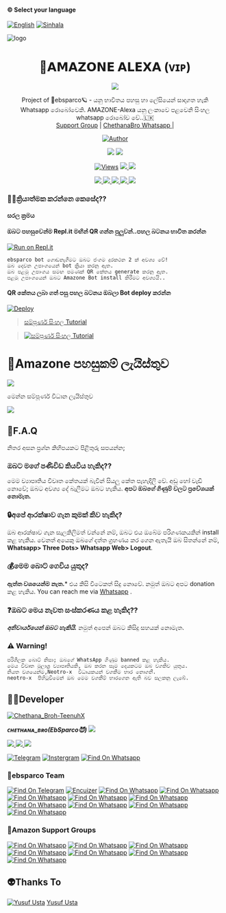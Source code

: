 
#### © Select your language
  [![English](https://img.shields.io/badge/Select-English-red.svg)](https://github.com/EbSparco00/ebsparco/blob/main/README-SI.md)
  [![Sinhala](https://img.shields.io/badge/Select-Sinhala-green.svg)](https://github.com/EbSparco00/ebsparco/blob/main/README.md)
    
</a>          


</a>

![logo](https://github.com/EbSparco00/Hashzi-X/blob/main/IMG_20210919_075304.jpg)
<h1 align="center"><b> 🧚𝗔𝗠𝗔𝗭𝗢𝗡𝗘 𝗔𝗟𝗘𝗫𝗔 (ᴠɪᴘ) </b></h1>

</a>
             
<p align="center">
  <img src="https://readme-typing-svg.herokuapp.com/?lines=Welcome+to+Amazone+Alexa&font=Fira%20Code&center=true&width=380&height=50">

</a>
<p align="center">
    Project of  🧚ebsparco🪐 - යනු භාවිතය පහසු හා ලේසියෙන් සාදාගත හැකි Whatsapp රොබෝවෙකි. AMAZONE-Alexa යනු ලංකාවෙ පළවෙනි සිංහල whatsapp රොබෝව වේ..🇱🇰
    <br>
        <a href="https://chat.whatsapp.com/GTgqgMTo7FoJ1GqdijshsX">Support Group</a> |
        <a href="https://Wa.me/+263712026851">ChethanaBro Whatsapp </a> |
   </a>    
        
  <p align="center">
<a href="https://t.me/Bot_x_whatsapp"><img title="Author" src="https://img.shields.io/badge/BOT NEWS-CHANEL-/JulieMwol?color=blue&style=for-the-badge&logo=telegram"></a>
</p>
   </a>
</p>
<p align="center">
  <a href="https://github.com/EbSparco00/ebsparco">
    <img src="https://img.shields.io/docker/pulls/fusuf/whatsasena?style=flat-square"/></a>
  
  </a>
  <a href="https://github.com/EbSparco00/ebsparco">
    <img src="https://img.shields.io/docker/image-size/fusuf/whatsasena?style=flat-square">
    
  </a>
</p>

<p align="center">
  <a href="https://github.com/EbSparco00/ebsparco">
    <img src="https://hits.seeyoufarm.com/api/count/incr/badge.svg?url=https%3A%2F%2Fgithub.com%2FEbSparco00%2Febsparco&count_bg=%2379C83D&title_bg=%23555555&icon=gitpod.svg&icon_color=%23E7E7E7&title=Views&edge_flat=false" alt="Views"/></a>
  
  </a>
  <a href="https://github.com/EbSparco00/ebsparco/fork">
    <img src="https://img.shields.io/github/forks/EbSparco00/ebsparco?label=Fork&style=social">
    
  </a>
  <a href="https://github.com/EbSparco00/ebsparco/stargazers">
    <img src="https://img.shields.io/github/stars/EbSparco00/ebsparco?style=social">
  </a>
</p>

<p align="center">
  <a href="httsp://github.com/EbSparco00/ebsparco">
    <img src="https://img.shields.io/github/repo-size/EbSparco00/ebsparco?color=purple&label=Repo%20Boyutu&style=plastic">

  </a>
  <a href="https://github.com/EbSparco00/ebsparco/blob/master/LICENSE">
    <img src="https://img.shields.io/github/license/EbSparco00/ebsparco?color=purple&label=License&style=plastic">

  </a>
  <a href="https://github.com/EbSparco00/ebsparco">
    <img src="https://img.shields.io/github/languages/top/EbSparco00/ebsparco?color=purple&label=Javascript&style=plastic">

  </a>
  <a href="https://github.com/EbSparco00">
    <img src="https://img.shields.io/static/v1?label=Author&message=Neotro%20X&color=purple&style=plastic">

  </a>
  <a href="https://wa.me/263712026851">
    <img src="https://img.shields.io/badge/Contact%20Me%20On%20Whatsapp-Teenuh%20AX%20-purple&style=plastic">

  </a>
</p>

### 👩‍🦰ක්‍රියාත්මක කරන්නෙ කෙසේද??

#### සරල ක්‍රමය

#### ඔබට පහසුවෙන්ම Repl.it මඟින් QR ගන්න පුලුවන්..පහල  බටනය භාවිත කරන්න
[![Run on Repl.it](https://repl.it/badge/github/quiec/whatsasena)](https://replit.com/@tenuh/NeotroWA-XQR?v=1)
```
ebsparco bot ගොඩනැගීමට ඔබට ජංගම දුරකථන 2 ක් අවශ්‍ය වේ!
ඔබ දෙවන උපාංගයෙන් bot ක්‍රියා කරනු ඇත. 
ඔබ පළමු උපාංගය සමඟ පමණක් QR කේතය generate කරනු ඇත.
පළමු උපාංගයෙන් ඔබට Amazone Bot install කිරීමට අවශ්‍යයි..
```
#### QR කේතය ලබා ගත් පසු පහල බටනය ඔබලා Bot deploy කරන්න
[![Deploy](https://www.herokucdn.com/deploy/button.svg)](https://heroku.com/deploy?template=https://github.com/EbSparco00/ebsparco)


> [සම්පූර්ණ සිංහල Tutorial](https://www.youtube.com/watch?v=mcEeIspWOpY&ab_channel=UC8yo_BwOJs9cLfYVHewPC6Q)

> [![සම්පූර්ණ සිංහල Tutorial](https://img.youtube.com/vi/mcEeIspWOpY/0.jpg)](https://www.youtube.com/watch?v=mcEeIspWOpY)

# 🚀Amazone පහසුකම් ලැයිස්තුව

<a href="https://gist.github.com/EbSparco00/ff9aa739e8c1399d05c79db1dab9ee4c">
    <img src="https://img.shields.io/badge/Click%20here-purple&style=plastic">
  
  </a>

මෙන්න සම්පූර්ණ විධාන ලැයිස්තුව

<a href="https://gist.github.com/EbSparco00/61e9205076afa540fc1d5f7a6f467bd1">
    <img src="https://img.shields.io/badge/Click%20here-purple&style=plastic">

  </a>

## 🚀F.A.Q
නිතර අසන ප්‍රශ්න කිහිපයකට පිළිතුරු සපයන්න;

### ඔබට මගේ පණිවිඩ කියවිය හැකිද??
මෙම ව්‍යාපෘතිය විවෘත කේතයක් බැවින් සියලු කේත පැහැදිලි වේ. අඩු හෝ වැඩි නොවේ; ඔබට අවශ්‍ය දේ බැලීමට ඔබට හැකිය. **අපට ඔබගේ ගිණුම් වලට ප්‍රවේශයක් නොමැත.**

### 🔒අපේ ආරක්ෂාව ගැන කුමක් කිව හැකිද?
ඔබ ආරක්ෂාව ගැන සැලකිලිමත් වන්නේ නම්, ඔබට එය ඔබේම පරිගණකයකින් install කළ හැකිය. වෙනත් අයෙකු ඔබගේ දත්ත ග්‍රහණය කර ගෙන ඇතැයි ඔබ සිතන්නේ නම්, **Whatsapp> Three Dots> Whatsapp Web> Logout**.

### 💰මෙම බොට් ගෙවිය යුතුද?
**ඇත්ත වශයෙන්ම නැත.*** එය කිසි විටෙකත් සිදු නොවේ. නමුත් ඔබට අපට donation කළ හැකිය. You can reach me via [Whatsapp](https://wa.me/+263712026851) .

### ❓ඔබට මෙය නැවත සංස්කරණය කළ හැකිද??
***අනිවාර්යයෙන් ඔබට හැකියි.*** නමුත් අපෙන් ඔබට කිසිදු සහයක් නොමැත.

### ⚠️ Warning! 
```
පරිශීලක බොට් නිසා; ඔබගේ WhatsApp ගිණුම banned කළ හැකිය.
මෙය විවෘත මූලාශ්‍ර ව්‍යාපෘතියකි, ඔබ කරන සෑම දෙයකටම ඔබ වගකිව යුතුය. 
නියත වශයෙන්ම,Neotro-x  විධායකයන් වගකීම භාර නොගනී.
neotro-x  පිහිටුවීමෙන් ඔබ මෙම වගකීම් භාරගෙන ඇති බව සලකනු ලැබේ.
```

## 👨‍💻Developer

[![Chethana_Broh-TeenuhX](https://github.com/tenuh.png?size=100)](https://https://youtu.be/mcEeIspWOpY)

 ***ᴄʜᴇᴛʜᴀɴᴀ_ʙʀᴏ(EbSparco😈)***
<a href="https://Wa.me/+263712026851">
    <img src="https://img.shields.io/badge/FindOn%20whatsapp-purple&style=plastic">
  
  </a>

<a href="https://Wa.me/+263712026851">
    <img src="https://img.shields.io/badge/FindOn%20Whatsapp-purple&style=plastic">
  
  </a>

<a href="https://Wa.me/+263712026851">
    <img src="https://img.shields.io/badge/FindOn%20Whatsapp-purple&style=plastic">
  
  </a>

<a href="https://Wa.me/+263712026851">
    <img src="https://img.shields.io/badge/FindOn%20Whatsapp-purple&style=plastic">
  
  </a>

[![Telegram](https://img.shields.io/badge/FindOn-Telegram-green.svg)](https://t.me/@tharun_003)
[![Instergram](https://img.shields.io/badge/FindOn-Instergram-green.svg)](https://instergram.com/tharun_003)
[![Find On Whatsapp ](https://img.shields.io/badge/Findon-whatsapp-red.svg)](https://Wa.me/+263712026851)


### 🚀ebsparco Team

[![Find On Telegram ](https://img.shields.io/badge/Ramilka-Rodrigo-blue.svg)](https://t.me/ramiya_yt) [![Encuizer ](https://img.shields.io/badge/En-Cuizer-blue.svg)](https://Wa.me/+94725549179) [![Find On Whatsapp ](https://img.shields.io/badge/Chamee-blue.svg)](https://Wa.me/)
[![Find On Whatsapp ](https://img.shields.io/badge/Hazel-Safron-blue.svg)](https://Wa.me/) [![Find On Whatsapp ](https://img.shields.io/badge/Rashid-Riyaz-blue.svg)](https://Wa.me/+17723534981) [![Find On Whatsapp ](https://img.shields.io/badge/mr.freez-blue.svg)](https://Wa.me/)
[![Find On Whatsapp ](https://img.shields.io/badge/Lithira-Ransika-blue.svg)](https://Wa.me/) [![Find On Whatsapp ](https://img.shields.io/badge/Lucifer-blue.svg)](https://Wa.me/)
[![Find On Whatsapp ](https://img.shields.io/badge/Akash-thevidu-blue.svg)](https://Wa.me/) [![Find On Whatsapp ](https://img.shields.io/badge/Josh-Mardown-blue.svg)](https://Wa.me/)
[![Find On Whatsapp ](https://img.shields.io/badge/Ganster-blue.svg)](https://Wa.me/)
### 📑Amazon Support Groups

[![Find On Whatsapp ](https://img.shields.io/badge/Amazon-Plugins-red.svg)](https://chat.whatsapp.com/JbN3wyWlksx970YxVbcLXr)
[![Find On Whatsapp ](https://img.shields.io/badge/Amazone-Support01-blue.svg)](https://chat.whatsapp.com/GTgqgMTo7FoJ1GqdijshsX)
[![Find On Whatsapp ](https://img.shields.io/badge/Amazone-Support02-blue.svg)](https://chat.whatsapp.com/K4QouGNrNcm1iARgDaYiLj)
[![Find On Whatsapp ](https://img.shields.io/badge/Amazone-Support03-blue.svg)](https://chat.whatsapp.com/DSX2aegJpVRG3cWIUlBa48)
[![Find On Whatsapp ](https://img.shields.io/badge/Amazome-News01-purple.svg)](https://chat.whatsapp.com/LuLTEKm22fp8gv4ltCmKMo)
[![Find On Whatsapp ](https://img.shields.io/badge/Amazone-News02-purple.svg)](https://chat.whatsapp.com/LVykTrmNEU98AktU0eBNNq)
[![Find On Whatsapp ](https://img.shields.io/badge/Amazone-News03-purple.svg)](https://chat.whatsapp.com/JdNWV3viiGKGINYNrb5oy8)
## 👽Thanks To
[![Yusuf Usta](https://github.com/yusufusta.png?size=50)](https://t.me/fusufs)
[Yusuf Usta](https://t.me/fusufs)
